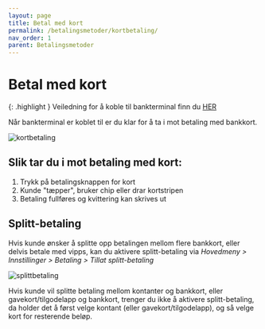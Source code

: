 ```yaml
---
layout: page
title: Betal med kort
permalink: /betalingsmetoder/kortbetaling/
nav_order: 1
parent: Betalingsmetoder
---
```


# Betal med kort

{: .highlight }
Veiledning for å koble til bankterminal finn du [HER](https://mystoreno.github.io/pos-doc/kom-i-gang/bankterminal/)

Når bankterminal er koblet til er du klar for å ta i mot betaling med bankkort.

![kortbetaling](/pos-doc/assets/images/kortbetaling.jpg)

## Slik tar du i mot betaling med kort:

1. Trykk på betalingsknappen for kort
2. Kunde "tæpper", bruker chip eller drar kortstripen
3. Betaling fullføres og kvittering kan skrives ut

## Splitt-betaling

Hvis kunde ønsker å splitte opp betalingen mellom flere bankkort, eller delvis betale med vipps, kan du aktivere splitt-betaling via _Hovedmeny > Innstillinger > Betaling > Tillat splitt-betaling_

![splittbetaling](/pos-doc/assets/images/splitt_betaling.jpg)

Hvis kunde vil splitte betaling mellom kontanter og bankkort, eller gavekort/tilgodelapp og bankkort, trenger du ikke å aktivere splitt-betaling, da holder det å først velge kontant (eller gavekort/tilgodelapp), og så velge kort for resterende beløp.
